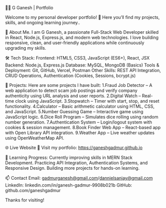 
👨‍💻 G Ganesh | Portfolio

Welcome to my personal developer portfolio! 🚀
Here you’ll find my projects, skills, and ongoing learning journey..

🔹 About Me.
I am G Ganesh, a passionate Full-Stack Web Developer skilled in React, Node.js, Express.js, and modern web technologies.
I love building responsive, clean, and user-friendly applications while continuously upgrading my skills.

🛠️ Tech Stack:
Frontend: HTML5, CSS3, JavaScript (ES6+), React, JSX
Backend: Node.js, Express.js
Database: MySQL, MongoDB (Basics)
Tools & Deployment: Git, GitHub, Vercel, Postman
Other Skills: REST API Integration, CRUD Operations, Authentication (Cookies, Sessions, bcrypt.js)

📂 Projects:
Here are some projects I have built:
1.Fraud Job Detector – A web application to detect scam job postings and verify company authenticity using URL analysis and user reports.
2.Digital Watch – Real-time clock using JavaScript.
3.Stopwatch – Timer with start, stop, and reset functionality.
4.Calculator – Basic arithmetic calculator using HTML, CSS, and JavaScript.
5.Number Guessing Game – Interactive game using JavaScript logic.
6.Dice Roll Program – Simulates dice rolling using random number generation.
7.Authentication System – Login/logout system with cookies & session management.
8.Book Finder Web App – React-based app with Open Library API integration.
9.Weather App – Live weather updates using OpenWeatherMap API.

🌐 Live Website
🔗 Visit my portfolio: https://ganeshgadmur.github.io

📖 Learning Progress:
Currently improving skills in MERN Stack Development.
Practicing API Integration, Authentication Systems, and Responsive Design.
Building more projects for hands-on learning.

📫 Contact
Email: gadmurganesh@gmail.com/dannielsanjay@gmail.com
LinkedIn: linkedin.com/in/ganesh-gadmur-9908b021b
GitHub: github.com/ganeshgadmur

Thanks for visiting!
